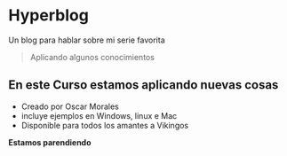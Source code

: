 # Hyperblog

Un blog para hablar sobre mi serie favorita

> Aplicando algunos conocimientos 

## En este Curso estamos aplicando nuevas cosas

* Creado por Oscar Morales
*  incluye ejemplos en Windows, linux e Mac
* Disponible para todos los amantes a Vikingos

**Estamos parendiendo**